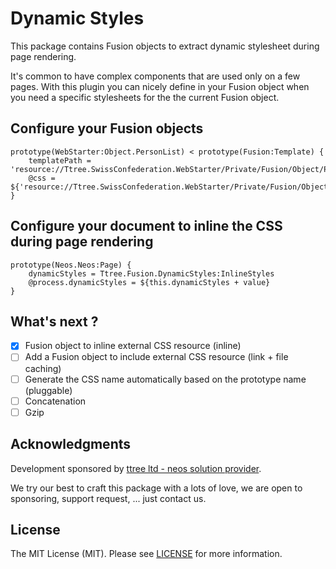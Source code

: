 # Dynamic Styles

This package contains Fusion objects to extract dynamic stylesheet during page rendering.

It's common to have complex components that are used only on a few pages. With this plugin you can nicely define in your
Fusion object when you need a specific stylesheets for the the current Fusion object.

## Configure your Fusion objects

    prototype(WebStarter:Object.PersonList) < prototype(Fusion:Template) {
        templatePath = 'resource://Ttree.SwissConfederation.WebStarter/Private/Fusion/Object/PersonList/PersonList.html'
        @css = ${'resource://Ttree.SwissConfederation.WebStarter/Private/Fusion/Object/PersonList/PersonList.css'}
    }
    
## Configure your document to inline the CSS during page rendering

    prototype(Neos.Neos:Page) {
        dynamicStyles = Ttree.Fusion.DynamicStyles:InlineStyles
        @process.dynamicStyles = ${this.dynamicStyles + value}
    }

## What's next ?

- [x] Fusion object to inline external CSS resource (inline)
- [ ] Add a Fusion object to include external CSS resource (link + file caching)
- [ ] Generate the CSS name automatically based on the prototype name (pluggable)
- [ ] Concatenation
- [ ] Gzip

## Acknowledgments

Development sponsored by [ttree ltd - neos solution provider](http://ttree.ch).

We try our best to craft this package with a lots of love, we are open to sponsoring, support request, ... just contact us.

## License

The MIT License (MIT). Please see [LICENSE](LICENSE) for more information.
